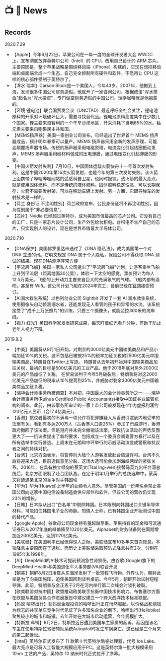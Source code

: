 # 📺 📰 News 



## Records

2020.7.29

- 【Apple】今年6月22日，苹果公司在一年一度的全球开发者大会 WWDC 上，宣布彻底放弃英特尔公司（Intel）的 CPU，改用自己设计的 ARM 芯片。主要原因是，整个苹果战略是围绕移动端（iPhone）构建的，它现在想把移动端和桌面端合成一个生态，自己完全控制所有硬件和软件，不愿再让 CPU 这样的核心部件受制于英特尔了。
- 【浑水 瑞幸】Carson Block是一个美国人，今年43岁。2007年，他搬到上海，发现很多中国公司财务造假。他就开了一家咨询公司，根据成语"浑水摸鱼"起名为"浑水投资"，专门做空财务造假的中国公司。瑞幸咖啡就是他揭露的。
- 【环境 锂电池】联合国贸发会议（UNCTAD）最近呼吁全社会关注，锂电池原料的开采对环境破坏巨大，需要寻找替代品。锂电池原料高度集中在少数几个国家。锂主要来自智利的一个干旱沙漠地区，开采消耗了当地65%的水。钴元素主要来自刚果民主共和国。
- 【MEMS扬声器】美国一家创业公司宣布，已经造出了世界首个 MEMS 扬声器成品，预计明年春季可以量产。MEMS 扬声器采用全新的发声原理，可能会颠覆扬声器市场。传统的扬声器采用电磁原理，电流变化引起线圈振动发声，MEMS 扬声器采用硅材料做成的压电薄膜，通过电压变化引起薄膜的形变。
- 【中国火箭发射失利】7月10日，中国固体运载火箭快舟十一号首次发射失利。这是中国2020年第16次火箭发射，也是今年的第三次发射失败。该火箭上面携带了哔哩哔哩网站的遥感科普卫星，也同时报销。该火箭的最大亮点，就是使用固体燃料，而不是传统的液体燃料。固体燃料稳定性高，可以长期保存，火箭不需要发射架，可以在移动车辆上发射。另一方面，它跟导弹车的发射技术是一样的。
- 【荷兰 身份证 不注明性别】荷兰政府宣布，公民身份证将不再注明性别，因为性别属于"非必要信息"。
- 【芯片】Nvidia 已经超过英特尔，成为美国市值最高的芯片公司。它没有自己的工厂，只是一家芯片设计公司，生产外包给台积电。台积电不生产自己的芯片，只实现别人的设计，现在是世界市值最大半导体公司。



2020.7.10

- 【DNA保护】美国佛罗里达州通过了《DNA 隐私法》，成为美国第一个对 DNA 立法的州。它明文规定 DNA 属于个人隐私，保险公司不得获取 DNA 测试的结果。现在DNA测序非常方便
- 【平流层飞船】美国一家私人公司提出了"平流层飞船"计划，让游客乘坐飞船上升到平流层（距离地面30公里），体验一下太空的感觉，票价预计为每人12.5万美元。飞船的上升动力主要来自巨大的充满氢气的气球。飞船内部有酒吧，甚至有 Wifi。该公司计划飞船在2024年完工，目前已经在[官网](https://thespaceperspective.com/fly/)接受预订。
- 【AI溺水救生系统】以色列创业公司 Sightbit 开发了一套 AI 溺水救生系统，使用摄像头自动侦测溺水者，还能发现无人看管的孩子和异常的水流。该系统接受了"成千上万张照片"的训练，只要三个摄像头，就能监控300米的海岸线。
- 【视力 红光】英国科学家发表研究成果，每天盯着红光看几分钟，有助于防止老年人视力下降。



2019.8.2

- 【中美】美国将从9月1日开始，对剩余的3000亿美元中国输美商品和产品小幅加征10%的关税。这不包括已被按25%的税率加征关税的2500亿美元中国输美商品，”特朗普在Twitter上写道。
  特朗普从去年初开始对中国输美商品加征关税，最初的目标是500亿美元的工业产品。他于2018年底对另外2000亿美元的产品加征了关税。
  在贸易谈判于今年5月破裂后，特朗普将对这2000亿美元产品加征的税率从10%提高到25%，并威胁对剩余3000亿美元中国输美商品加征关税。
- 【瑞华会计师事务所被调查】本月初，中国最大的会计师事务所之一——瑞华会计师事务所(Ruihua Certified Public Accountants)接受中国证券业监管机构的调查。此前，由该事务所审计的一家上市公司被发现在4年内虚报利润约120亿元人民币（合17.4亿美元）。
- 【香港】抗议者最初的不满与一项允许将犯罪嫌疑人从香港引渡到内地受审的法案有关。看到有多达200万人（占香港人口逾25%）参加了示威游行，香港政府撤回了该法案。但是港府并未完全撤销该法案，导致抗议活动的声势反而更大了——抗议者提出了新的要求，包括成立一个委员会调查警方暴行以及在所有选举中实行普选。上周末在元朗和中环举行的示威活动演变成警察和抗议者之间的持续对抗。
- 【台湾】北京方面表示，将暂停向大陆个人游客发放赴台旅游许可。台湾不久后将迎来大选，目前选民意见分裂，这场大选可能会加剧海峡两岸的紧张关系。2016年，在具有独立倾向的蔡英文(Tsai Ing-wen)接替马英九出任台湾总统后，北京方面限制了赴台团队游。在定于明年1月举行的总统选举中，蔡英文将遭遇亲北京的竞争对手韩国瑜
- 【华为】华为(Huawei)上半年的业绩令人意外。尽管美国的一份黑名单禁止美国公司向这家中国电信设备制造商供应部件和软件，但该公司的营收仍实现23%的增长。
- 【日韩】日本拟从出口“白名单”中剔除韩国。日本限制向韩国出口关键半导体材料，可能掐住韩国电子业的命脉。知情人士称，已有韩国企业开始测试中国的替代产品。
-  【google Apple】谷歌母公司现金持有量超越苹果。苹果持有的现金和可流通证券已从2017年底的峰值降至1020亿美元。Alphabet的财务储备则在同期增加近200亿美元，达到1170亿美元。
- 【美联储】在美国利率已经低得惊人之际，美联储宣布10多年来首次降息。本轮降息主要原因在于通胀。而历史上美联储采取预防式降息共有2次，分别在1995年和1998年。
- 【AI】DeepMind的AI技术可提前预测急性肾损伤。由谷歌(Google)旗下的DeepMind Health与美国退伍军人事务部(VA)联合开发
- 【朝美】朝鲜8月2日凌晨从东海岸发射了一批短程飞行物。外界认为，朝鲜此举是为了向美国施压，迫使美国回到谈判桌前。今年5月，朝鲜开始试射短程导弹。此前，特朗普与金正恩于2月在河内举行第二次峰会时谈判破裂。
- 【欧美联盟对抗中国】欧盟推动欧美联手抗衡中国技术影响力。布鲁塞尔方面在欧盟与美国贸易合作进展报告中建议建立一个跨大西洋技术标准联盟。
- 【蚂蚁 哈啰出行】获蚂蚁金服投资的哈啰出行正在悄然崛起。以价格战和烧钱为标志的共享单车竞争时代见证了许多知名企业的倒下，哈啰出行(Hellobike)聚焦较小的城市和城镇，去年开始在大城市启动运营，今年规模扩大。
- 【特斯拉 车祸】8月2日，特斯拉近日遭到美国车主家属的起诉，起因是该名车主在使用特斯拉驾驶辅助系统Autopilot时发生车祸身亡。这已经是三个月来的第二起诉讼。
- 【intel】英特尔正式发布了 11 款第十代英特尔酷睿处理器，代号 Ice Lake，最大亮点是可将人工智能大规模应用于PC。这是英特尔第一批大规模采用 10nm 工艺的产品，英特尔 10 纳米时代正式拉开了序幕。